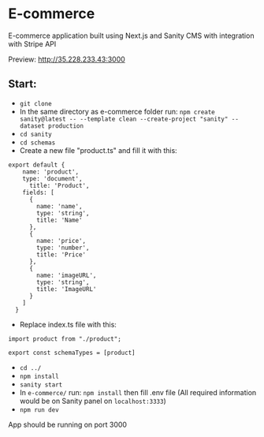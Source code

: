 # E-commerce
E-commerce application built using Next.js and Sanity CMS with integration with Stripe API

Preview: http://35.228.233.43:3000

Start:
------------

- ``` git clone ```
- In the same directory as e-commerce folder run: ```npm create sanity@latest -- --template clean --create-project "sanity" --dataset production```
- ```cd sanity```
- ```cd schemas```
- Create a new file "product.ts" and fill it with this:

```
export default {
    name: 'product',
    type: 'document',
      title: 'Product',
    fields: [
      {
        name: 'name',
        type: 'string',
        title: 'Name'
      },
      {
        name: 'price',
        type: 'number',
        title: 'Price'
      },
      {
        name: 'imageURL',
        type: 'string',
        title: 'ImageURL'
      }
    ]
  }
  ```
  - Replace index.ts file with this:
  ```
  import product from "./product";

export const schemaTypes = [product]
```
- ```cd ../```
- ```npm install```
- ```sanity start```
- In ```e-commerce/``` run: ```npm install``` then fill .env file (All required information would be on Sanity panel on ```localhost:3333```)
- ```npm run dev```

App should be running on port 3000
  
